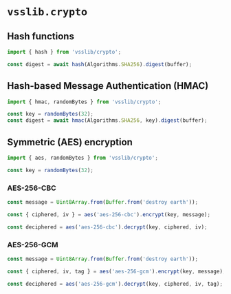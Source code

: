# `vsslib.crypto`

## Hash functions

```js
import { hash } from 'vsslib/crypto';

const digest = await hash(Algorithms.SHA256).digest(buffer);
```

## Hash-based Message Authentication (HMAC)

```js
import { hmac, randomBytes } from 'vsslib/crypto';

const key = randomBytes(32);
const digest = await hmac(Algorithms.SHA256, key).digest(buffer);
```

## Symmetric (AES) encryption

```js
import { aes, randomBytes } from 'vsslib/crypto';

const key = randomBytes(32);
```

### AES-256-CBC

```js
const message = Uint8Array.from(Buffer.from('destroy earth'));

const { ciphered, iv } = aes('aes-256-cbc').encrypt(key, message);
```

```js
const deciphered = aes('aes-256-cbc').decrypt(key, ciphered, iv);
```

### AES-256-GCM

```js
const message = Uint8Array.from(Buffer.from('destroy earth'));

const { ciphered, iv, tag } = aes('aes-256-gcm').encrypt(key, message);
```

```js
const deciphered = aes('aes-256-gcm').decrypt(key, ciphered, iv, tag);
```
